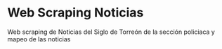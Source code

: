 # Web Scraping Noticias 
Web scraping de Noticias del Siglo de Torreón de la sección policiaca y mapeo de las noticias 
